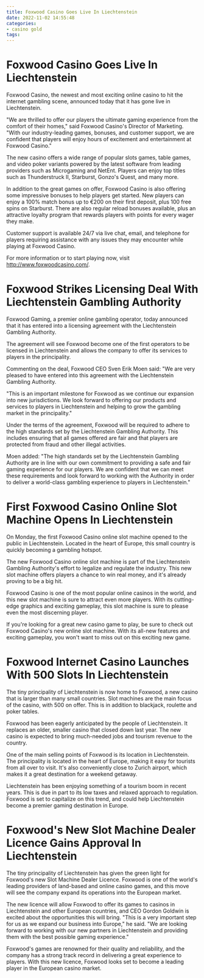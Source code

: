 ```yaml
---
title: Foxwood Casino Goes Live In Liechtenstein
date: 2022-11-02 14:55:48
categories:
- casino gold
tags:
---
```



#  Foxwood Casino Goes Live In Liechtenstein

Foxwood Casino, the newest and most exciting online casino to hit the internet gambling scene, announced today that it has gone live in Liechtenstein.

"We are thrilled to offer our players the ultimate gaming experience from the comfort of their homes," said Foxwood Casino's Director of Marketing. "With our industry-leading games, bonuses, and customer support, we are confident that players will enjoy hours of excitement and entertainment at Foxwood Casino."

The new casino offers a wide range of popular slots games, table games, and video poker variants powered by the latest software from leading providers such as Microgaming and NetEnt. Players can enjoy top titles such as Thunderstruck II, Starburst, Gonzo's Quest, and many more.

In addition to the great games on offer, Foxwood Casino is also offering some impressive bonuses to help players get started. New players can enjoy a 100% match bonus up to €200 on their first deposit, plus 100 free spins on Starburst. There are also regular reload bonuses available, plus an attractive loyalty program that rewards players with points for every wager they make.

Customer support is available 24/7 via live chat, email, and telephone for players requiring assistance with any issues they may encounter while playing at Foxwood Casino.

For more information or to start playing now, visit http://www.foxwoodcasino.com/.

#  Foxwood Strikes Licensing Deal With Liechtenstein Gambling Authority

Foxwood Gaming, a premier online gambling operator, today announced that it has entered into a licensing agreement with the Liechtenstein Gambling Authority.

The agreement will see Foxwood become one of the first operators to be licensed in Liechtenstein and allows the company to offer its services to players in the principality.

Commenting on the deal, Foxwood CEO Sven Erik Moen said: "We are very pleased to have entered into this agreement with the Liechtenstein Gambling Authority.

"This is an important milestone for Foxwood as we continue our expansion into new jurisdictions. We look forward to offering our products and services to players in Liechtenstein and helping to grow the gambling market in the principality."

Under the terms of the agreement, Foxwood will be required to adhere to the high standards set by the Liechtenstein Gambling Authority. This includes ensuring that all games offered are fair and that players are protected from fraud and other illegal activities.

Moen added: "The high standards set by the Liechtenstein Gambling Authority are in line with our own commitment to providing a safe and fair gaming experience for our players. We are confident that we can meet these requirements and look forward to working with the Authority in order to deliver a world-class gambling experience to players in Liechtenstein."

#  First Foxwood Casino Online Slot Machine Opens In Liechtenstein

On Monday, the first Foxwood Casino online slot machine opened to the public in Liechtenstein. Located in the heart of Europe, this small country is quickly becoming a gambling hotspot.

The new Foxwood Casino online slot machine is part of the Liechtenstein Gambling Authority's effort to legalize and regulate the industry. This new slot machine offers players a chance to win real money, and it's already proving to be a big hit.

Foxwood Casino is one of the most popular online casinos in the world, and this new slot machine is sure to attract even more players. With its cutting-edge graphics and exciting gameplay, this slot machine is sure to please even the most discerning player.

If you're looking for a great new casino game to play, be sure to check out Foxwood Casino's new online slot machine. With its all-new features and exciting gameplay, you won't want to miss out on this exciting new game.

#  Foxwood Internet Casino Launches With 500 Slots In Liechtenstein

The tiny principality of Liechtenstein is now home to Foxwood, a new casino that is larger than many small countries. Slot machines are the main focus of the casino, with 500 on offer. This is in addition to blackjack, roulette and poker tables.

Foxwood has been eagerly anticipated by the people of Liechtenstein. It replaces an older, smaller casino that closed down last year. The new casino is expected to bring much-needed jobs and tourism revenue to the country.

One of the main selling points of Foxwood is its location in Liechtenstein. The principality is located in the heart of Europe, making it easy for tourists from all over to visit. It's also conveniently close to Zurich airport, which makes it a great destination for a weekend getaway.

Liechtenstein has been enjoying something of a tourism boom in recent years. This is due in part to its low taxes and relaxed approach to regulation. Foxwood is set to capitalize on this trend, and could help Liechtenstein become a premier gaming destination in Europe.

#  Foxwood's New Slot Machine Dealer Licence Gains Approval In Liechtenstein

The tiny principality of Liechtenstein has given the green light for Foxwood's new Slot Machine Dealer Licence. Foxwood is one of the world's leading providers of land-based and online casino games, and this move will see the company expand its operations into the European market.

The new licence will allow Foxwood to offer its games to casinos in Liechtenstein and other European countries, and CEO Gordon Goldwin is excited about the opportunities this will bring. "This is a very important step for us as we expand our business into Europe," he said. "We are looking forward to working with our new partners in Liechtenstein and providing them with the best possible gaming experience."

Foxwood's games are renowned for their quality and reliability, and the company has a strong track record in delivering a great experience to players. With this new licence, Foxwood looks set to become a leading player in the European casino market.